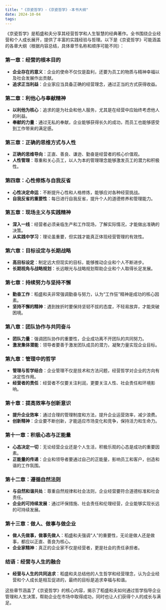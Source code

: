```yaml
---
title: "《京瓷哲学》-《京瓷哲学》-本书大纲"
date: 2024-10-04
tags: 
---
```

《京瓷哲学》是稻盛和夫分享其经营哲学和人生智慧的经典著作。全书围绕企业经营和个人成长展开，提供了丰富的实践经验与哲理。以下是《京瓷哲学》可能涵盖的各章大纲（根据内容总结，具体章节名称和顺序可能不同）：

### 第一章：经营的根本目的
- **企业存在的意义**：企业的使命不仅仅是盈利，还要为员工的物质与精神幸福以及社会发展作出贡献。
- **追求正当利益**：企业家应当具备正确的经营理念，通过正当的方式获得收益。

### 第二章：利他心与奉献精神
- **以利他为核心**：追求的是为社会和他人服务，尤其是在经营中应始终考虑他人的利益。
- **奉献的力量**：通过无私的奉献，企业能够获得长久的成功，而员工也能够感受到工作带来的满足感。

### 第三章：正确的思维方式与人性
- **正确的思维导向**：正直、善良、谦逊、勤奋是经营者的核心价值观。
- **人性管理**：尊重和关心员工，以人为本的管理理念能够激发员工的潜力和积极性。

### 第四章：心性修炼与自我反省
- **心性决定命运**：不断提升心性和人格修炼，能够应对各种经营挑战。
- **自我反省的重要性**：每日进行自我反省，提升个人的道德修养和管理能力。

### 第五章：现场主义与实践精神
- **深入一线**：经营者必须亲临生产和工作现场，了解实际情况，才能做出准确的决策。
- **从实践中学习**：理论虽重要，但实践才能真正体现经营管理的有效性。

### 第六章：目标设定与长期战略
- **高目标设定**：制定远大但现实的目标，能够推动企业和个人不断进步。
- **长期视角与战略规划**：长远眼光与战略规划帮助企业和个人取得长足发展。

### 第七章：持续努力与坚持不懈
- **勤奋工作**：稻盛和夫非常强调勤奋与努力，认为“工作狂”精神是成功的核心因素。
- **坚持不懈的精神**：遇到挫折时要保持坚韧不拔的态度，不轻易放弃，才能突破困境。

### 第八章：团队协作与共同奋斗
- **团队力量**：强调团队协作的重要性，企业成功离不开团队的共同努力。
- **激发集体潜能**：领导者要善于激发团队成员的潜力，凝聚力量实现企业目标。

### 第九章：管理中的哲学
- **管理与哲学结合**：企业管理不仅是技术和方法问题，经营哲学对企业的方向有决定性作用。
- **经营者的责任**：经营者不仅要关注利润，更要关注人性、社会责任和环境影响。

### 第十章：提高效率与创新意识
- **提升企业效率**：通过合理的管理制度和方法，提升企业运营效率，减少浪费。
- **创新精神**：企业要不断创新，才能适应市场变化和竞争，保持活力和生命力。

### 第十一章：积极心态与正能量
- **心态决定一切**：无论经营企业还是个人生活，积极乐观的心态是成功的重要因素。
- **正能量的传递**：企业和领导者要通过自己的正能量，影响员工和客户，创造和谐的工作氛围。

### 第十二章：遵循自然法则
- **与自然和谐共处**：尊重自然规律和社会法则，企业经营要符合道德标准和社会责任。
- **企业的可持续发展**：通过环保措施、社会责任和伦理经营，企业能够实现长远的可持续发展。

### 第十三章：做人、做事与做企业
- **做人先做事，做事先做人**：稻盛和夫强调“人”的重要性，无论是做人还是做事，都应以正直、善良为核心。
- **企业家精神**：真正的企业家不仅是经营者，更是社会的责任承担者。

### 结语：经营与人生的融合
- **经营与人生的共同追求**：稻盛和夫总结他的人生哲学和经营理念，认为企业经营和个人成长是相互促进的，最终的目标是追求幸福与和谐。

这些章节涵盖了《京瓷哲学》的核心内容，揭示了稻盛和夫如何通过哲学指导企业管理和人生决策，帮助企业在市场中取得成功，同时也让人们获得个人的成长与满足。